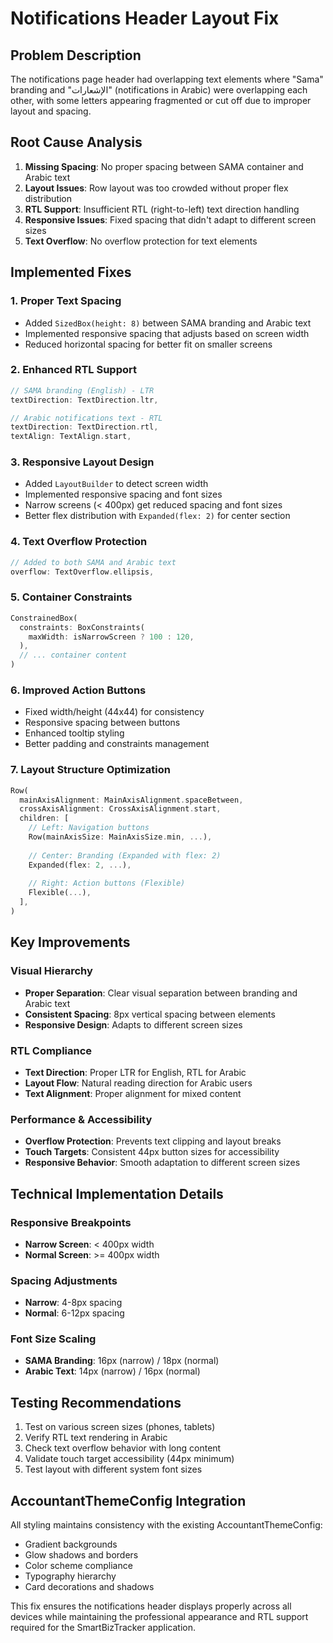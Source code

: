 # Notifications Header Layout Fix

## Problem Description
The notifications page header had overlapping text elements where "Sama" branding and "الإشعارات" (notifications in Arabic) were overlapping each other, with some letters appearing fragmented or cut off due to improper layout and spacing.

## Root Cause Analysis
1. **Missing Spacing**: No proper spacing between SAMA container and Arabic text
2. **Layout Issues**: Row layout was too crowded without proper flex distribution
3. **RTL Support**: Insufficient RTL (right-to-left) text direction handling
4. **Responsive Issues**: Fixed spacing that didn't adapt to different screen sizes
5. **Text Overflow**: No overflow protection for text elements

## Implemented Fixes

### 1. Proper Text Spacing
- Added `SizedBox(height: 8)` between SAMA branding and Arabic text
- Implemented responsive spacing that adjusts based on screen width
- Reduced horizontal spacing for better fit on smaller screens

### 2. Enhanced RTL Support
```dart
// SAMA branding (English) - LTR
textDirection: TextDirection.ltr,

// Arabic notifications text - RTL
textDirection: TextDirection.rtl,
textAlign: TextAlign.start,
```

### 3. Responsive Layout Design
- Added `LayoutBuilder` to detect screen width
- Implemented responsive spacing and font sizes
- Narrow screens (< 400px) get reduced spacing and font sizes
- Better flex distribution with `Expanded(flex: 2)` for center section

### 4. Text Overflow Protection
```dart
// Added to both SAMA and Arabic text
overflow: TextOverflow.ellipsis,
```

### 5. Container Constraints
```dart
ConstrainedBox(
  constraints: BoxConstraints(
    maxWidth: isNarrowScreen ? 100 : 120,
  ),
  // ... container content
)
```

### 6. Improved Action Buttons
- Fixed width/height (44x44) for consistency
- Responsive spacing between buttons
- Enhanced tooltip styling
- Better padding and constraints management

### 7. Layout Structure Optimization
```dart
Row(
  mainAxisAlignment: MainAxisAlignment.spaceBetween,
  crossAxisAlignment: CrossAxisAlignment.start,
  children: [
    // Left: Navigation buttons
    Row(mainAxisSize: MainAxisSize.min, ...),
    
    // Center: Branding (Expanded with flex: 2)
    Expanded(flex: 2, ...),
    
    // Right: Action buttons (Flexible)
    Flexible(...),
  ],
)
```

## Key Improvements

### Visual Hierarchy
- **Proper Separation**: Clear visual separation between branding and Arabic text
- **Consistent Spacing**: 8px vertical spacing between elements
- **Responsive Design**: Adapts to different screen sizes

### RTL Compliance
- **Text Direction**: Proper LTR for English, RTL for Arabic
- **Layout Flow**: Natural reading direction for Arabic users
- **Text Alignment**: Proper alignment for mixed content

### Performance & Accessibility
- **Overflow Protection**: Prevents text clipping and layout breaks
- **Touch Targets**: Consistent 44px button sizes for accessibility
- **Responsive Behavior**: Smooth adaptation to different screen sizes

## Technical Implementation Details

### Responsive Breakpoints
- **Narrow Screen**: < 400px width
- **Normal Screen**: >= 400px width

### Spacing Adjustments
- **Narrow**: 4-8px spacing
- **Normal**: 6-12px spacing

### Font Size Scaling
- **SAMA Branding**: 16px (narrow) / 18px (normal)
- **Arabic Text**: 14px (narrow) / 16px (normal)

## Testing Recommendations
1. Test on various screen sizes (phones, tablets)
2. Verify RTL text rendering in Arabic
3. Check text overflow behavior with long content
4. Validate touch target accessibility (44px minimum)
5. Test layout with different system font sizes

## AccountantThemeConfig Integration
All styling maintains consistency with the existing AccountantThemeConfig:
- Gradient backgrounds
- Glow shadows and borders
- Color scheme compliance
- Typography hierarchy
- Card decorations and shadows

This fix ensures the notifications header displays properly across all devices while maintaining the professional appearance and RTL support required for the SmartBizTracker application.
